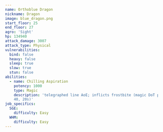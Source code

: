 ```yaml
---
name: Orthoblue Dragon
nickname: Dragon
image: blue_dragon.png
start_floor: 25
end_floor: 27
agro: 'Sight'
hp: 134940
attack_damage: 3007
attack_type: Physical
vulnerabilities:
  bind: false
  heavy: false
  sleep: true
  slow: true
  stun: false
abilities:
  - name: Chilling Aspiration
    potency: 1000
    type: Magic
    description: 'telegraphed line AoE; inflicts frostbite (magic DoT potency
    40, 20s)'
job_specifics:
  SGE:
    difficulty: Easy
  WHM:
    difficulty: Easy
---
```

